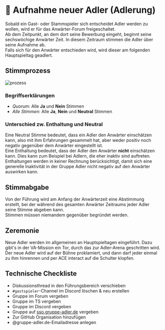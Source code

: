 # 🦅 Aufnahme neuer Adler (Adlerung)

Sobald ein Gast- oder Stammspieler sich entscheidet Adler werden zu wollen, wird er für das Anwärter-Forum freigeschaltet.  
Ab dem Zeitpunkt, an dem  dort seine Bewerbung eingeht, beginnt seine sechswöchige Anwärter Zeit. In diesem Zeitraum stimmen die Adler über seine Aufnahme ab.  
Falls sich für den Anwärter entschieden wird, wird dieser am folgenden Hauptspieltag geadlert.  

## Stimmprozess
![prozess](~@assets/adlerung/prozess.png)

### Begriffserklärungen
* _Quorum_: Alle **Ja** und **Nein** Stimmen  
* _Alle Stimmen_: Alle **Ja**, **Nein** und **Neutral** Stimmen

### Unterschied zw. Enthaltung und Neutral
Eine Neutral Stimme bedeutet, dass ein Adler den Anwärter einschätzen kann, also mit ihm Erfahrungen gesammelt hat, aber weder positiv noch negativ gegenüber dem Anwärter eingestellt ist.  
Eine Enthaltung bedeutet, dass der Adler den Anwärter **nicht** einschätzen kann. Dies kann zum Beispiel bei Adlern, die eher inaktiv sind auftreten. Enthaltungen werden in keiner Rechnung berücksichtigt, damit sich eine generelle Inaktivität in der Gruppe Adler nicht negativ auf den Anwärter auswirken kann.

## Stimmabgabe
Von der Führung wird am Anfang der Anwärterzeit eine Abstimmung erstellt, bei der während des gesamten Anwärter Zeitraums jeder Adler seine Stimme abgeben kann.  
Stimmen müssen niemandem gegenüber begründet werden. 


## Zeremonie
Neue Adler werden im allgemeinen an Hauptspieltagen eingeführt. Dazu gibt's in der VA-Mission ein Tor, durch das zur Adler-Arena geschritten wird. Der neue Adler wird auf der Bühne proklamiert, und dann darf jeder einmal zu ihm hinrennen und per ACE interact auf die Schulter klopfen.

## Technische Checkliste
* Diskussionsthread in den Führungsbereich verschieben
* `#gastspieler`-Channel im Discord löschen & neu erstellen
* Gruppe im Forum vergeben
* Gruppe im TS vergeben
* Gruppe im Discord vergeben
* Gruppe auf [sso.gruppe-adler.de](https://sso.gruppe-adler.de) vergeben
* Zur GitHub Organisation hinzufügen
* @gruppe-adler.de-Emailadresse anlegen
